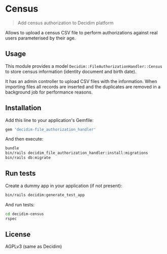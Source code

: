 # Census

> Add census authorization to Decidim platform

Allows to upload a census CSV file to perform authorizations against
real users parameterised by their age.

## Usage

This module provides a model `Decidim::FileAuthorizationHandler::Census` to store census
information (identity document and birth date).

It has an admin controller to upload CSV files with the information. When importing
files all records are inserted and the duplicates are removed in a background job for
performance reasons.

## Installation

Add this line to your application's Gemfile:

```ruby
gem 'decidim-file_authorization_handler'
```

And then execute:

```bash
bundle
bin/rails decidim_file_authorization_handler:install:migrations
bin/rails db:migrate
```

## Run tests

Create a dummy app in your application (if not present):

```bash
bin/rails decidim:generate_test_app
```

And run tests:

```bash
cd decidim-census
rspec
```

## License

AGPLv3 (same as Decidim)
